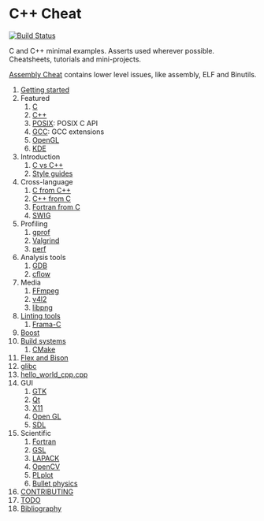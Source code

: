 # C++ Cheat

[![Build Status](https://travis-ci.org/cirosantilli/cpp-cheat.svg?branch=master)](https://travis-ci.org/cirosantilli/cpp-cheat)

C and C++ minimal examples. Asserts used wherever possible. Cheatsheets, tutorials and mini-projects.

[Assembly Cheat](https://github.com/cirosantilli/assembly-cheat) contains lower level issues, like assembly, ELF and Binutils.

1.  [Getting started](getting-started.md)
1.  Featured
    1. [C](c/)
    1. [C++](cpp/)
    1. [POSIX](posix/): POSIX C API
    1. [GCC](gcc/): GCC extensions
    1. [OpenGL](opengl/)
    1. [KDE](kde/)
1.  Introduction
    1. [C vs C++](c-vs-cpp.md)
    1. [Style guides](style-guides.md)
1.  Cross-language
    1.  [C from C++](c-from-cpp/)
    1.  [C++ from C](cpp-from-c/)
    1.  [Fortran from C](fortran-from-c/)
    1.  [SWIG](swig.md)
1.  Profiling
    1.  [gprof](gprof.md)
    1.  [Valgrind](valgrind.md)
    1.  [perf](perf.md)
1.  Analysis tools
    1.  [GDB](gdb/)
    1.  [cflow](cflow.md)
1.  Media
    1.  [FFmpeg](ffmpeg/)
    1.  [v4l2](v4l2/)
    1.  [libpng](png/)
1.  [Linting tools](linting-tools.md)
    1.  [Frama-C](frama-c/)
1.  [Boost](boost/)
1.  [Build systems](build-systems.md)
    1.  [CMake](cmake.md)
1.  [Flex and Bison](flex-bison/)
1.  [glibc](glibc/)
1.  [hello_world_cpp.cpp](hello_world_cpp.cpp)
1.  GUI
    1. [GTK](gtk/)
    1. [Qt](qt/)
    1. [X11](x11)
    1. [Open GL](opengl/)
    1. [SDL](sdl/)
1.  Scientific
    1. [Fortran](fortran/)
    1. [GSL](gsl/)
    1. [LAPACK](lapack/)
    1. [OpenCV](opencv/)
    1. [PLplot](plplot/)
    1. [Bullet physics](bullet/)
1.  [CONTRIBUTING](CONTRIBUTING.md)
1.  [TODO](TODO.md)
1.  [Bibliography](bibliography.md)
